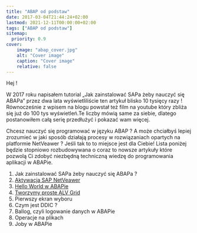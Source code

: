 ```yaml
---
title: "ABAP od podstaw"
date: 2017-03-04T21:44:24+02:00
lastmod: 2021-12-11T00:00:00+02:00
tags: ["ABAP od podstaw"]
sitemap:
  priority: 0.9
cover:
    image: "abap_cover.jpg"
    alt: "Cover image"
    caption: "Cover image"
    relative: false 
---
```


Hej !

W 2017 roku napisałem tutorial „Jak zainstalować SAPa żeby nauczyć się ABAPa” przez dwa lata wyświetliliście ten artykuł blisko 10 tysięcy razy ! Równocześnie z wpisem na blogu powstał też film na youtube który zbliża się już do 100 tys wyświetleń.Te liczby mówią same za siebie, dlatego postanowiłem całą serię przedłużyć i pokazać wam więcej.

Chcesz nauczyć się programować w języku ABAP ? A może chciałbyś lepiej zrozumieć w jaki sposób działają procesy w rozwiązaniach opartych na platformie NetVeawer ? Jeśli tak to to miejsce jest dla Ciebie! Lista poniżej będzie stopniowo rozbudowywana o coraz to nowsze artykuły które pozwolą Ci zdobyć niezbędną techniczną wiedzę do programowania aplikacji w ABAPie.

1. Jak zainstalować SAPa żeby nauczyć się ABAPa ?
2. [Aktywacja SAP NetVeawer](/posts/aktywacja-netveawer/)
3. [Hello World w ABAPie](/posts/hello-world-w-abapie/)
4. [Tworzymy proste ALV Grid](/posts/tworzymy-alv-grid/)
5. Pierwszy ekran wyboru
6. Czym jest DDIC ?
7. Ballog, czyli logowanie danych w ABAPie
8. Operacje na plikach
9. Joby w ABAPie